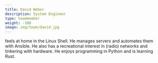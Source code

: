 ```yaml
---
title: David Weber
description: System Engineer
type: teammember
weight: -100
image: img/team/david.jpg
---
```

feels at home in the Linux Shell. He manages servers and automates them with Ansible. He also has a recreational interest in (radio) networks and tinkering with hardware. He enjoys programming in Python and is learning Rust.
